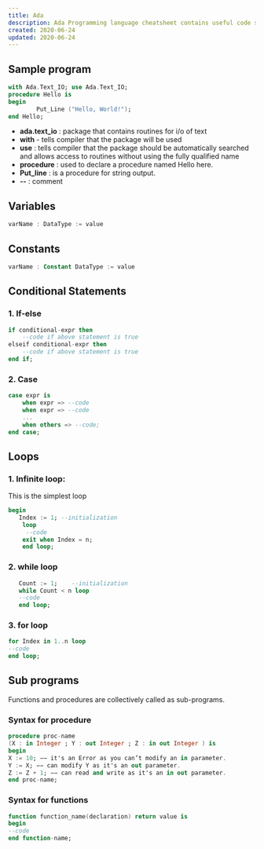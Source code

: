 ```yaml
---
title: Ada
description: Ada Programming language cheatsheet contains useful code syntax with examples which is handy while coding.
created: 2020-06-24
updated: 2020-06-24
---
```


## Sample program

```ada
with Ada.Text_IO; use Ada.Text_IO;
procedure Hello is
begin
		Put_Line ("Hello, World!");
end Hello;
```
* **ada.text_io** : package that contains routines for i/o of text
* **with** - tells compiler that the package will be used
* **use** : tells compiler that the package should be automatically searched and allows access to routines without using the fully qualified name
* **procedure** : used to declare a procedure named Hello here.
* **Put_line** : is a procedure for string output. 
* **--** : comment

## Variables

```ada
varName : DataType := value
```
## Constants
```ada
varName : Constant DataType := value
```
## Conditional Statements

### 1. If-else
```ada
if conditional-expr then 
    --code if above statement is true
elseif conditional-expr then 
    --code if above statement is true
end if;
```

### 2. Case
```ada
case expr is 
    when expr => --code
    when expr => --code
    ...
    when others => --code;
end case;
```
## Loops

### 1. Infinite loop:

This is the simplest loop

```ada
begin
   Index := 1; --initialization
    loop                            
     --code
	exit when Index = n;
	end loop;
```
### 2. while loop

```ada
   Count := 1;    --initialization
   while Count < n loop  
   --code
   end loop;
```

### 3. for loop

```ada
for Index in 1..n loop          
--code
end loop;
```
## Sub programs

Functions and procedures are collectively called as sub-programs.

### Syntax for procedure

```ada
procedure proc-name
(X : in Integer ; Y : out Integer ; Z : in out Integer ) is
begin
X := 10; −− it's an Error as you can’t modify an in parameter.
Y := X; −− can modify Y as it's an out parameter.
Z := Z + 1; −− can read and write as it's an in out parameter.
end proc-name;
```
### Syntax for functions

```ada
function function_name(declaration) return value is
begin
--code
end function-name;
```
